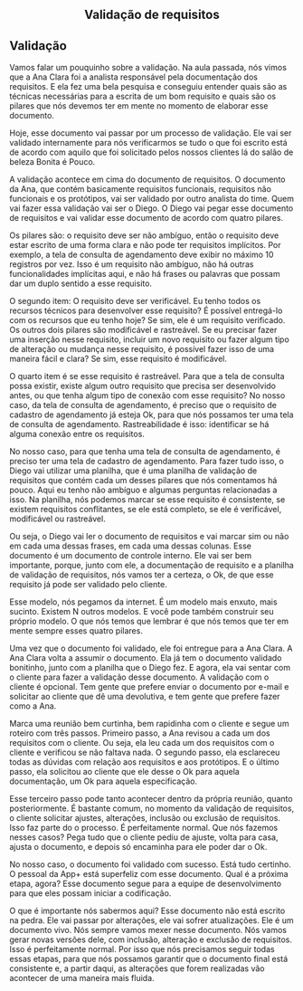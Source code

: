 <div align="center">

  ## Validação de requisitos

</div>

## Validação

Vamos falar um pouquinho sobre a validação. Na aula passada, nós vimos que a Ana Clara foi a analista responsável pela documentação dos requisitos. E ela fez uma bela pesquisa e conseguiu entender quais são as técnicas necessárias para a escrita de um bom requisito e quais são os pilares que nós devemos ter em mente no momento de elaborar esse documento.

Hoje, esse documento vai passar por um processo de validação. Ele vai ser validado internamente para nós verificarmos se tudo o que foi escrito está de acordo com aquilo que foi solicitado pelos nossos clientes lá do salão de beleza Bonita é Pouco.

A validação acontece em cima do documento de requisitos. O documento da Ana, que contém basicamente requisitos funcionais, requisitos não funcionais e os protótipos, vai ser validado por outro analista do time. Quem vai fazer essa validação vai ser o Diego. O Diego vai pegar esse documento de requisitos e vai validar esse documento de acordo com quatro pilares.

Os pilares são: o requisito deve ser não ambíguo, então o requisito deve estar escrito de uma forma clara e não pode ter requisitos implícitos. Por exemplo, a tela de consulta de agendamento deve exibir no máximo 10 registros por vez. Isso é um requisito não ambíguo, não há outras funcionalidades implícitas aqui, e não há frases ou palavras que possam dar um duplo sentido a esse requisito.

O segundo item: O requisito deve ser verificável. Eu tenho todos os recursos técnicos para desenvolver esse requisito? É possível entregá-lo com os recursos que eu tenho hoje? Se sim, ele é um requisito verificado. Os outros dois pilares são modificável e rastreável. Se eu precisar fazer uma inserção nesse requisito, incluir um novo requisito ou fazer algum tipo de alteração ou mudança nesse requisito, é possível fazer isso de uma maneira fácil e clara? Se sim, esse requisito é modificável.

O quarto item é se esse requisito é rastreável. Para que a tela de consulta possa existir, existe algum outro requisito que precisa ser desenvolvido antes, ou que tenha algum tipo de conexão com esse requisito? No nosso caso, da tela de consulta de agendamento, é preciso que o requisito de cadastro de agendamento já esteja Ok, para que nós possamos ter uma tela de consulta de agendamento. Rastreabilidade é isso: identificar se há alguma conexão entre os requisitos.

No nosso caso, para que tenha uma tela de consulta de agendamento, é preciso ter uma tela de cadastro de agendamento. Para fazer tudo isso, o Diego vai utilizar uma planilha, que é uma planilha de validação de requisitos que contém cada um desses pilares que nós comentamos há pouco. Aqui eu tenho não ambíguo e algumas perguntas relacionadas a isso. Na planilha, nós podemos marcar se esse requisito é consistente, se existem requisitos conflitantes, se ele está completo, se ele é verificável, modificável ou rastreável.

Ou seja, o Diego vai ler o documento de requisitos e vai marcar sim ou não em cada uma dessas frases, em cada uma dessas colunas. Esse documento é um documento de controle interno. Ele vai ser bem importante, porque, junto com ele, a documentação de requisito e a planilha de validação de requisitos, nós vamos ter a certeza, o Ok, de que esse requisito já pode ser validado pelo cliente.

Esse modelo, nós pegamos da internet. É um modelo mais enxuto, mais sucinto. Existem N outros modelos. E você pode também construir seu próprio modelo. O que nós temos que lembrar é que nós temos que ter em mente sempre esses quatro pilares.

Uma vez que o documento foi validado, ele foi entregue para a Ana Clara. A Ana Clara volta a assumir o documento. Ela já tem o documento validado bonitinho, junto com a planilha que o Diego fez. E agora, ela vai sentar com o cliente para fazer a validação desse documento. A validação com o cliente é opcional. Tem gente que prefere enviar o documento por e-mail e solicitar ao cliente que dê uma devolutiva, e tem gente que prefere fazer como a Ana.

Marca uma reunião bem curtinha, bem rapidinha com o cliente e segue um roteiro com três passos. Primeiro passo, a Ana revisou a cada um dos requisitos com o cliente. Ou seja, ela leu cada um dos requisitos com o cliente e verificou se não faltava nada. O segundo passo, ela esclareceu todas as dúvidas com relação aos requisitos e aos protótipos. E o último passo, ela solicitou ao cliente que ele desse o Ok para aquela documentação, um Ok para aquela especificação.

Esse terceiro passo pode tanto acontecer dentro da própria reunião, quanto posteriormente. É bastante comum, no momento da validação de requisitos, o cliente solicitar ajustes, alterações, inclusão ou exclusão de requisitos. Isso faz parte do o processo. É perfeitamente normal. Que nós fazemos nesses casos? Pega tudo que o cliente pediu de ajuste, volta para casa, ajusta o documento, e depois só encaminha para ele poder dar o Ok.

No nosso caso, o documento foi validado com sucesso. Está tudo certinho. O pessoal da App+ está superfeliz com esse documento. Qual é a próxima etapa, agora? Esse documento segue para a equipe de desenvolvimento para que eles possam iniciar a codificação.

O que é importante nós sabermos aqui? Esse documento não está escrito na pedra. Ele vai passar por alterações, ele vai sofrer atualizações. Ele é um documento vivo. Nós sempre vamos mexer nesse documento. Nós vamos gerar novas versões dele, com inclusão, alteração e exclusão de requisitos. Isso é perfeitamente normal. Por isso que nós precisamos seguir todas essas etapas, para que nós possamos garantir que o documento final está consistente e, a partir daqui, as alterações que forem realizadas vão acontecer de uma maneira mais fluida.

<br>

